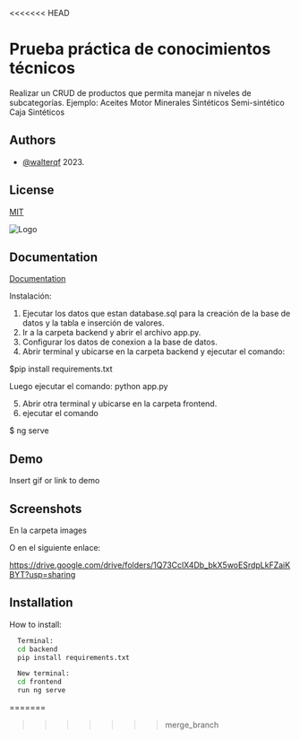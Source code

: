 <<<<<<< HEAD

# Prueba práctica de conocimientos técnicos

Realizar un CRUD de productos que permita manejar n niveles de subcategorías.
Ejemplo:
Aceites
Motor
Minerales Sintéticos Semi-sintético
Caja
Sintéticos


## Authors

- [@walterqf](https://github.com/walterqf) 2023.


## License

[MIT](https://choosealicense.com/licenses/mit/)


![Logo](https://scontent.fgua3-5.fna.fbcdn.net/v/t1.6435-9/117294039_620833611908867_9211621532768217197_n.jpg?_nc_cat=104&ccb=1-7&_nc_sid=9267fe&_nc_ohc=HVlBPpm6pEQAX90hTmU&_nc_ht=scontent.fgua3-5.fna&oh=00_AfAkehO61lPpSzfKUjk9pgtpD2kk2rHgHAp7XibUB4g3cA&oe=64E581EF)


## Documentation

[Documentation](https://linktodocumentation)

Instalación:

1. Ejecutar los datos que estan database.sql para la creación de la base de datos y la tabla e inserción de valores.
2. Ir a la carpeta backend y abrir el archivo app.py.
3. Configurar los datos de conexion a la base de datos.
4. Abrir terminal y ubicarse en la carpeta backend y ejecutar el comando: 

$pip install requirements.txt

Luego ejecutar el comando: python app.py

5. Abrir otra terminal y ubicarse en la carpeta frontend. 
6. ejecutar el comando 

$ ng serve
## Demo

Insert gif or link to demo


## Screenshots
En la carpeta images

O en el siguiente enlace:

https://drive.google.com/drive/folders/1Q73CclX4Db_bkX5woESrdpLkFZaiKBYT?usp=sharing


## Installation

How to install:

```bash
  Terminal:
  cd backend
  pip install requirements.txt

  New terminal:
  cd frontend
  run ng serve
```
    
=======

>>>>>>> merge_branch
